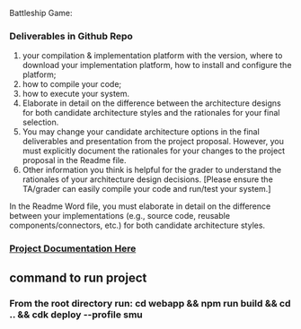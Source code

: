 Battleship Game: 

### **Deliverables in Github Repo** 

1) your compilation & implementation platform with the version, where to download 
your implementation platform, how to install and configure the platform; 
2) how to compile your code; 
3) how to execute your system. 
4) Elaborate in detail on the difference between the architecture designs for both 
candidate architecture styles and the rationales for your final selection. 
5) You may change your candidate architecture options in the final deliverables and 
presentation from the project proposal. However, you must explicitly document the 
rationales for your changes to the project proposal in the Readme file. 
6) Other information you think is helpful for the grader to understand the rationales of 
your architecture design decisions. 
[Please ensure the TA/grader can easily compile your code and run/test your 
system.]

In the Readme Word file, you must elaborate in detail on the difference 
between your implementations (e.g., source code, reusable 
components/connectors, etc.) for both candidate architecture styles. 

### [Project Documentation Here](./webapp/notes/architecture.md)

## command to run project

### From the root directory run: cd webapp && npm run build && cd .. && cdk deploy --profile smu  
